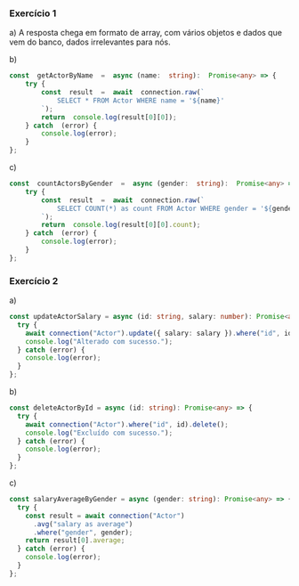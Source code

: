 ### Exercício 1

a) A resposta chega em formato de array, com vários objetos e  dados que vem do banco, dados irrelevantes para nós. 

b) 
```typescript
const  getActorByName  =  async (name:  string):  Promise<any> => {
	try {
		const  result  =  await  connection.raw(`
			SELECT * FROM Actor WHERE name = '${name}'
		`);
		return  console.log(result[0][0]);
	} catch  (error) {
		console.log(error);
	}
};
```
c)
```typescript
const  countActorsByGender  =  async (gender:  string):  Promise<any> => {
	try {
		const  result  =  await  connection.raw(`
			SELECT COUNT(*) as count FROM Actor WHERE gender = '${gender}'
		`);
		return  console.log(result[0][0].count);
	} catch  (error) {
		console.log(error);
	}
};
```

### Exercício 2

a)
```typescript
const updateActorSalary = async (id: string, salary: number): Promise<any> => {
  try {
    await connection("Actor").update({ salary: salary }).where("id", id);
    console.log("Alterado com sucesso.");
  } catch (error) {
    console.log(error);
  }
};
```

b)
```typescript
const deleteActorById = async (id: string): Promise<any> => {
  try {
    await connection("Actor").where("id", id).delete();
    console.log("Excluído com sucesso.");
  } catch (error) {
    console.log(error);
  }
};
```

c)

```typescript
const salaryAverageByGender = async (gender: string): Promise<any> => {
  try {
    const result = await connection("Actor")
      .avg("salary as average")
      .where("gender", gender);
    return result[0].average;
  } catch (error) {
    console.log(error);
  }
};
```